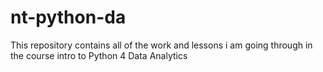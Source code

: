 # nt-python-da
This repository contains all of the work and lessons i am going through in the course intro to Python 4 Data Analytics
